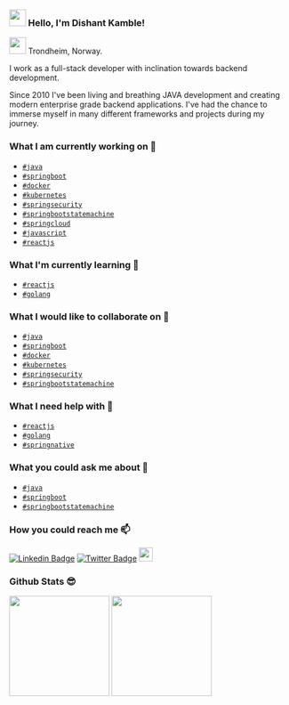 ### <img src="https://media.giphy.com/media/hvRJCLFzcasrR4ia7z/giphy.gif" width="30"> Hello, I'm Dishant Kamble! 

<img src="https://media.giphy.com/media/AxJaiJ65agT7sVZ8tf/giphy.gif" width="30"> Trondheim, Norway.

I work as a full-stack developer with inclination towards backend development.

Since 2010 I've been living and breathing JAVA development and creating modern enterprise grade backend applications. I've had the chance to immerse myself in many different frameworks and projects during my journey.

### What I am currently working on 🔭

- [`#java`](#java) 
- [`#springboot`](#springboot) 
- [`#docker`](#docker)
- [`#kubernetes`](#kubernetes)
- [`#springsecurity`](#springsecurity)
- [`#springbootstatemachine`](#springbootstatemachine)
- [`#springcloud`](#springcloud)
- [`#javascript`](#javascript)
- [`#reactjs`](#reactjs)

### What I'm currently learning 🌱

- [`#reactjs`](#reactjs)
- [`#golang`](#golang)

### What I would like to collaborate on 👯

- [`#java`](#java) 
- [`#springboot`](#springboot) 
- [`#docker`](#docker)
- [`#kubernetes`](#kubernetes)
- [`#springsecurity`](#springsecurity)
- [`#springbootstatemachine`](#springbootstatemachine)

### What I need help with 🤔

- [`#reactjs`](#reactjs)
- [`#golang`](#golang)
- [`#springnative`](#springnative)

### What you could ask me about 💬

- [`#java`](#java) 
- [`#springboot`](#springboot) 
- [`#springbootstatemachine`](#springbootstatemachine)

### How you could reach me 📫

[![Linkedin Badge](https://img.shields.io/badge/-LinkedIn-blue?style=flat-square&logo=Linkedin&logoColor=white&link=https://www.linkedin.com/in/dishant-kamble/)](https://www.linkedin.com/in/dishant-kamble/)  [![Twitter Badge](https://img.shields.io/badge/-Twitter-1ca0f1?style=flat-square&labelColor=1ca0f1&logo=twitter&logoColor=white&link=https://twitter.com/dishantk)](https://twitter.com/dishantk)
[<img src="https://github.com/simple-icons/simple-icons/blob/develop/icons/stackoverflow.svg" width="25">](https://stackoverflow.com/users/7977273/dishant-kamble)

### Github Stats 😎

<img height="180em" src="https://github-readme-stats.vercel.app/api?username=dishantkamble&show_icons=true&include_all_commits=true&count_private=true" /> <img height="180em" src="https://github-readme-stats.vercel.app/api/top-langs/?username=dishantkamble&layout=compact&langs_count=6" />
